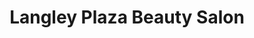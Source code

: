 ---
title: "Langley Plaza Beauty Salon"
url: /langley/langley-plaza-beauty-salon/
shop: Kosmetik
---